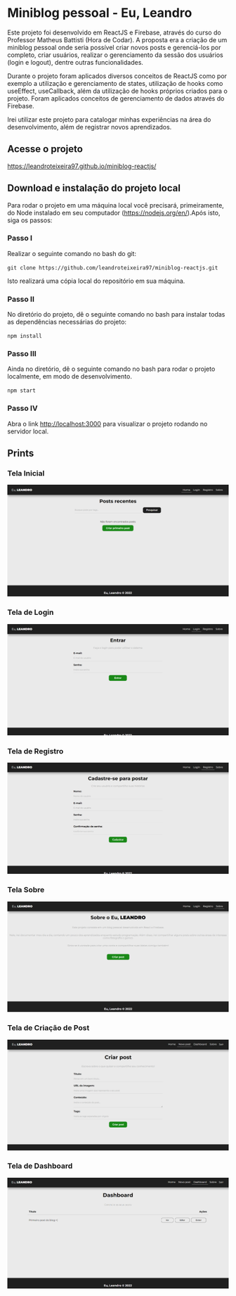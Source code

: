 # Miniblog pessoal - Eu, Leandro

Este projeto foi desenvolvido em ReactJS e Firebase, através do curso do Professor Matheus Battisti (Hora de Codar). A proposta era a criação de um miniblog pessoal onde seria possível criar novos posts e gerenciá-los por completo, criar usuários, realizar o gerenciamento da sessão dos usuários (login e logout), dentre outras funcionalidades.

Durante o projeto foram aplicados diversos conceitos de ReactJS como por exemplo a utilização e gerenciamento de states, utilização de hooks como useEffect, useCallback, além da utilização de hooks próprios criados para o projeto. Foram aplicados conceitos de gerenciamento de dados através do Firebase.

Irei utilizar este projeto para catalogar minhas experiências na área do desenvolvimento, além de registrar novos aprendizados.

## Acesse o projeto

https://leandroteixeira97.github.io/miniblog-reactjs/

## Download e instalação do projeto local

Para rodar o projeto em uma máquina local você precisará, primeiramente, do Node instalado em seu computador (https://nodejs.org/en/).Após isto, siga os passos:

### Passo I
Realizar o seguinte comando no bash do git:

`git clone https://github.com/leandroteixeira97/miniblog-reactjs.git`

Isto realizará uma cópia local do repositório em sua máquina.

### Passo II
No diretório do projeto, dê o seguinte comando no bash para instalar todas as dependências necessárias do projeto:

 `npm install`

### Passo III
Ainda no diretório, dê o seguinte comando no bash para rodar o projeto localmente, em modo de desenvolvimento.

`npm start`


### Passo IV
Abra o link [http://localhost:3000](http://localhost:3000) para visualizar o projeto rodando no servidor local.

## Prints

### Tela Inicial

<img src='./readme/tela-inicial.png'/>

### Tela de Login

<img src='./readme/tela-login.png'/>

### Tela de Registro

<img src='./readme/tela-cadastro.png'/>

### Tela Sobre

<img src='./readme/tela-sobre.png'/>

### Tela de Criação de Post

<img src='./readme/tela-criacao-post.png'/>

### Tela de Dashboard

<img src='./readme/tela-dashboard.png'/>